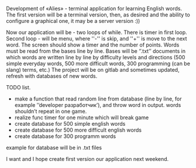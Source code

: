 Development of «Alies» - terminal application for learning English words. The first version will be a terminal version, then, as desired and the ability to configure a graphical one, it may be a server version :))

Now our application will be - two loops of while. There is timer in first loop. Second loop - will be menu, where ''-'' is skip, and ''+'' is move to the next word. The screen should show a timer and the number of points. Words must be read from the bases line by line. Bases will be ‘’.txt’’ documents in which words are written line by line by difficulty levels and directions (500 simple everyday words, 500 more difficult words, 300 programming (can be slang) terms, etc.) The project will be on gitlab and sometimes updated, refresh with databases of new words.

TODO list.
- make a function that read random line from database (line by line, for example ’’developer разработчик’), and throw word in output. words shouldn’t repeat in one game.
- realize func timer for one minute which will break game
- create database for 500 simple english words
- create database for 500 more difficult english words
- create database for 300 programm words

example for database will be in .txt files

I want and I hope create first version our application next weekend.
